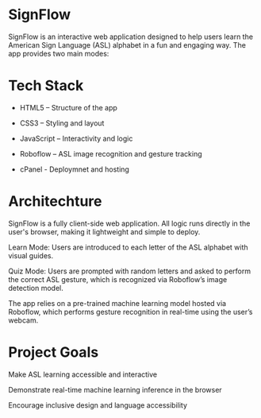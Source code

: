 # SignFlow
SignFlow is an interactive web application designed to help users learn the American Sign Language (ASL) alphabet in a fun and engaging way. The app provides two main modes:

# Tech Stack
* HTML5 – Structure of the app

* CSS3 – Styling and layout

* JavaScript – Interactivity and logic

* Roboflow – ASL image recognition and gesture tracking

* cPanel - Deploymnet and hosting

# Architechture
SignFlow is a fully client-side web application. All logic runs directly in the user's browser, making it lightweight and simple to deploy.

Learn Mode: Users are introduced to each letter of the ASL alphabet with visual guides.

Quiz Mode: Users are prompted with random letters and asked to perform the correct ASL gesture, which is recognized via Roboflow’s image detection model.

The app relies on a pre-trained machine learning model hosted via Roboflow, which performs gesture recognition in real-time using the user’s webcam.

# Project Goals
Make ASL learning accessible and interactive

Demonstrate real-time machine learning inference in the browser

Encourage inclusive design and language accessibility


